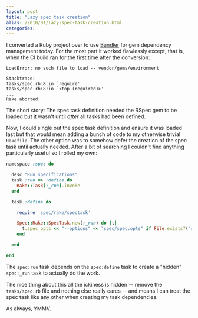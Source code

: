 ```yaml
---
layout: post
title: "Lazy spec task creation"
alias: /2010/01/lazy-spec-task-creation.html
categories:
---
```

I converted a Ruby project over to use [Bundler](http://github.com/wycats/bundler) for gem dependency management today. For the most part it worked flawlessly except, that is, when the CI build ran for the first time after the conversion:

``` console
LoadError: no such file to load -- vendor/gems/environment

Stacktrace:
tasks/spec.rb:8:in `require'
tasks/spec.rb:8:in `<top (required)>'
...
Rake aborted!
```

The short story: The spec task definition needed the RSpec gem to be loaded but it wasn't until _after_ all tasks had been defined.

Now, I could single out the spec task definition and ensure it was loaded last but that would mean adding a bunch of code to my otherwise trivial `Rakefile`. The other option was to somehow defer the creation of the spec task until actually needed. After a bit of searching I couldn't find anything particularly useful so I rolled my own:

``` ruby
namespace :spec do

  desc "Run specifications"
  task :run => :define do
    Rake::Task[:_run].invoke
  end

  task :define do

    require 'spec/rake/spectask'

    Spec::Rake::SpecTask.new(:_run) do |t|
      t.spec_opts << "--options" << "spec/spec.opts" if File.exists?("spec/spec.opts")
    end

  end

end
```

The `spec:run` task depends on the `spec:define` task to create a "hidden" `spec:_run` task to actually do the work.

The nice thing about this all the ickiness is hidden -- remove the `tasks/spec.rb` file and nothing else really cares -- and means I can treat the spec task like any other when creating my task dependencies.

As always, YMMV.
